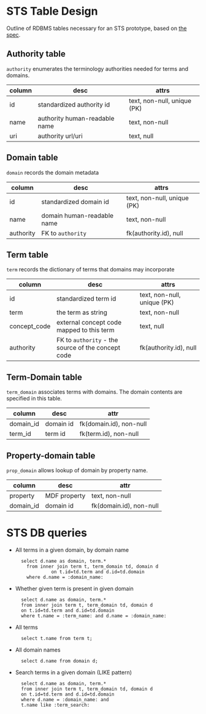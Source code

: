# STS Table Design

Outline of RDBMS tables necessary for an STS prototype, based on [the spec](../README.md).

## Authority table

`authority` enumerates the terminology authorities needed for terms and domains.

| column | desc | attrs |
| ------ | ---- | ---- |
| id | standardized authority id | text, non-null, unique (PK) |
| name | authority human-readable name | text, non-null |
| uri | authority url/uri | text, null |

## Domain table

`domain` records the domain metadata

| column | desc | attrs |
| ------ | ---- | ---- |
| id | standardized domain id | text, non-null, unique (PK) |
| name | domain human-readable name | text, non-null |
| authority | FK to `authority` | fk(authority.id), null |

## Term table

`term` records the dictionary of terms that domains may incorporate

| column | desc | attrs |
| ------ | ---- | ---- |
| id | standardized term id | text, non-null, unique (PK) |
| term | the term as string | text, non-null |
| concept\_code | external concept code mapped to this term | text, null |
| authority | FK to `authority` - the source of the concept code | fk(authority.id), null |

## Term-Domain table

`term_domain` associates terms with domains. The domain contents are specified in this table.

| column | desc | attr |
| ------ | ---- | ---- |
| domain\_id | domain id | fk(domain.id), non-null |
| term\_id | term id | fk(term.id), non-null |

## Property-domain table

`prop_domain` allows lookup of domain by property name.

| column | desc | attr |
| ------ | ---- | ---- |
| property | MDF property | text, non-null | "
| domain_id | domain id | fk(domain.id), non-null |

# STS DB queries

* All terms in a given domain, by domain name

        select d.name as domain, term.*
          from inner join term t, term_domain td, domain d
                   on t.id=td.term and d.id=td.domain
          where d.name = :domain_name:


* Whether given term is present in given domain

        select d.name as domain, term.*
        from inner join term t, term_domain td, domain d
        on t.id=td.term and d.id=td.domain
        where t.name = :term_name: and d.name = :domain_name:

* All terms

        select t.name from term t;

* All domain names

        select d.name from domain d;

* Search terms in a given domain (LIKE pattern)

        select d.name as domain, term.*
        from inner join term t, term_domain td, domain d
        on t.id=td.term and d.id=td.domain
        where d.name = :domain_name: and
        t.name like :term_search:

